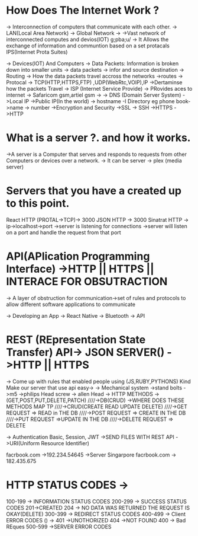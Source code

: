 # How Does The Internet Work ?

-> Interconnection of computers that communicate with each other.
-> LAN(Local Area Network) -> Global Network ->
->Vast network of interconnected computes and devios(IOT) g;pba;u/
-> It Allows the exchange of information and communtion based on a set protacals IPS(Internet Prota Suites)

-> Devices(IOT) And Computers
-> Data Packets: Information is broken down into smaller units -> data packets -> infor and source destination
-> Routing -> How the data packets travel accross the networks ->routes
-> Protocal -> TCP(HTTP,HTTPS,FTP) ,UDP(WebRtc,VOIP),IP ->Dertaminse how the packets Travel
-> ISP (Internet Service Provide) -> PRovides aces to internet -> Safaricom gsm,artiel gsm ->
-> DNS (Domain Server System) ->Local IP ->Public IP(In the world) -> hostname -I
Directory eg phone book->name -> number
->Encryption and Security ->SSL -> SSH ->HTTPS ->HTTP

# What is a server ?. and how it works.

->A server is a Computer that serves and responds to requests from other Computers or devices over a network.
-> It can be server -> plex (media server)

# Servers that you have a created up to this point.
React HTTP (PROTAL->TCP)-> 3000
JSON HTTP -> 3000
Sinatrat HTTP -> 
ip->localhost->port
->server is listening for connections
->server will listen on a port and handle the request from that port

# API(APlication Programming Interface) ->HTTP || HTTPS || INTERACE FOR OBSUTRACTION
->  A layer of obstruction for communication->set of rules and protocols to allow different software applications
to communicate

-> Developing an App -> React Native -> Bluetooth -> API

# REST (REpresentation State Transfer) API-> JSON SERVER() ->HTTP || HTTPS 
-> Come up with rules that enabled people using (JS,RUBY,PYTHONS)
Kind Make our server that use api easy->
-> Mechanical system ->stand bolts ->m5 ->philips Head screw -> allen Head
-> HTTP METHODS ->(GET,POST,PUT,DELETE,PATCH)
////->DB(CRUD) ->WHERE DOES THESE METHODS MAP TP
////->CRUD(CREATE READ UPDATE DELETE)
////->GET REQUEST => READ in THE DB
////->POST REQUEST => CREATE IN THE DB
////->PUT REQUEST =>UPDATE IN THE DB
////->DELETE REQUEST => DELETE

-> Authentication
Basic, Session, JWT
->SEND FILES WITH REST API
->URI(Uniform Resource Identifier)

facrbook.com ->192.234.54645 ->Server Singarpore
facrbook.com  -> 182.435.675

# HTTP STATUS CODES ->
100-199 -> INFORMATION STATUS CODES
200-299 -> SUCCESS STATUS CODES
          201->CREATED 
          204 -> NO DATA WAS RETURNED THE REQUEST IS OKAY(DELETE)
300-399 -> REDIRECT STATUS CODES
400-499 -> Client ERROR CODES () -> 
          401 ->UNOTHORIZED
          404 ->NOT FOUND 
          400 -> Bad REques
500-599 ->SERVER ERROR CODES
          